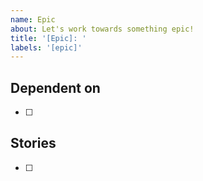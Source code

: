```yaml
---
name: Epic
about: Let's work towards something epic!
title: '[Epic]: '
labels: '[epic]'
---
```


## Dependent on

- [ ] 

## Stories

- [ ] 